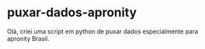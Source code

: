 # puxar-dados-apronity
Olá, criei uma script em python de puxar dados especialmente para apronity Brasil. 
